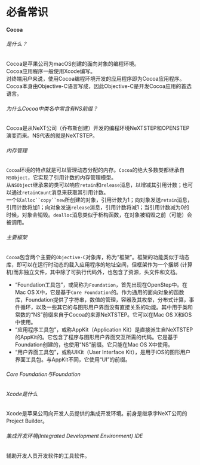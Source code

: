 # 必备常识

#### Cocoa
###### 是什么？  
Cocoa是苹果公司为macOS创建的面向对象的编程环境。  
Cocoa应用程序一般使用Xcode编写。  
对终端用户来说，使用Cocoa编程环境开发的应用程序即为Cocoa应用程序。  
Cocoa本身由Objective-C语言写成，因此Objective-C是开发Cocoa应用的首选语言。

###### 为什么Cocoa中类名中常含有NS前缀？
Cocoa是从NeXT公司（乔布斯创建）开发的编程环境NeXTSTEP和OPENSTEP演变而来。NS代表的就是NeXTSTEP。
###### 内存管理
`Cocoa`环境的特点就是可以管理动态分配的内存。`Cocoa`的绝大多数类都继承自`NSObject`，它实现了引用计数的内存管理模型。   
从`NSObject`继承来的类可以响应`retain`和`release`消息，以增减其引用计数；也可以通过`retainCount`消息来获取其引用计数。  
一个以`alloc``copy``new`所创建的对象，引用计数为1；向对象发送`retain`消息，引用计数将加1；向对象发送`release`消息，引用计数将减1；当引用计数减为0的时候，对象会销毁。`dealloc`消息类似于析构函数，在对象被销毁之前（可能）会被调用。

###### 主要框架
`Cocoa`包含两个主要的`Objective-C`对象库，称为“框架”。框架的功能类似于动态库，即可以在运行时动态的载入应用程序的地址空间，但框架作为一个捆绑 (计算机)而非独立文件，其中除了可执行代码外，也包含了资源，头文件和文档。  

* “Foundation工具包”，或简称为`Foundation`，首先出现在OpenStep中。在Mac OS X中，它是基于`Core Foundation`的。作为通用的面向对象的函数库，Foundation提供了字符串，数值的管理，容器及其枚举，分布式计算，事件循环，以及一些其它的与图形用户界面没有直接关系的功能。其中用于类和常数的“NS”前缀来自于Cocoa的来源NeXTSTEP。它可以在Mac OS X和iOS中使用。  
* “应用程序工具包”，或称AppKit（Application Kit）是直接派生自NeXTSTEP的AppKit的。它包含了程序与图形用户界面交互所需的代码。它是基于Foundation创建的，也使用“NS”前缀。它只能在Mac OS X中使用。  
* “用户界面工具包”，或称UIKit（User Interface Kit），是用于iOS的图形用户界面工具包。与AppKit不同，它使用“UI”的前缀。

###### Core Foundation与Foundation

###### Xcode是什么
Xcode是苹果公司向开发人员提供的集成开发环境。前身是继承字NeXT公司的Project Builder。
###### 集成开发环境(Integrated Development Environment) IDE
辅助开发人员开发软件的工具软件。
